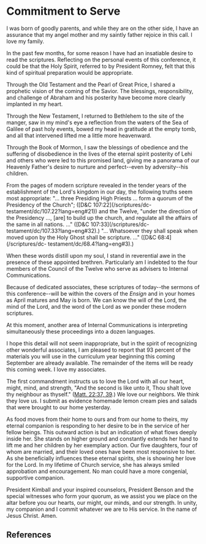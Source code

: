 # Commitment to Serve

I was born of goodly parents, and while they are on the other side, I have an
assurance that my angel mother and my saintly father rejoice in this call. I
love my family.

In the past few months, for some reason I have had an insatiable desire to
read the scriptures. Reflecting on the personal events of this conference, it
could be that the Holy Spirit, referred to by President Romney, felt that this
kind of spiritual preparation would be appropriate.

Through the Old Testament and the Pearl of Great Price, I shared a prophetic
vision of the coming of the Savior. The blessings, responsibility, and
challenge of Abraham and his posterity have become more clearly implanted in
my heart.

Through the New Testament, I returned to Bethlehem to the site of the manger,
saw in my mind's eye a reflection from the waters of the Sea of Galilee of
past holy events, bowed my head in gratitude at the empty tomb, and all that
intervened lifted me a little more heavenward.

Through the Book of Mormon, I saw the blessings of obedience and the suffering
of disobedience in the lives of the eternal spirit posterity of Lehi and
others who were led to this promised land, giving me a panorama of our
Heavenly Father's desire to nurture and perfect--even by adversity--his
children.

From the pages of modern scripture revealed in the tender years of the
establishment of the Lord's kingdom in our day, the following truths seem most
appropriate: "... three Presiding High Priests ... form a quorum of the Presidency
of the Church"; ([D&amp;C 107:22](/scriptures/dc-
testament/dc/107.22?lang=eng#21)) and the Twelve, "under the direction of the
Presidency ..., [are] to build up the church, and regulate all the affairs of
the same in all nations. ..." ([D&amp;C 107:33](/scriptures/dc-
testament/dc/107.33?lang=eng#32).) "... Whatsoever they shall speak when moved
upon by the Holy Ghost shall be scripture. ..." ([D&amp;C 68:4](/scriptures/dc-
testament/dc/68.4?lang=eng#3).)

When these words distill upon my soul, I stand in reverential awe in the
presence of these appointed brethren. Particularly am I indebted to the four
members of the Council of the Twelve who serve as advisers to Internal
Communications.

Because of dedicated associates, these scriptures of today--the sermons of
this conference--will be within the covers of the _Ensign_ and in your homes
as April matures and May is born. We can know the will of the Lord, the mind
of the Lord, and the word of the Lord as we ponder these modern scriptures.

At this moment, another area of Internal Communications is interpreting
simultaneously these proceedings into a dozen languages.

I hope this detail will not seem inappropriate, but in the spirit of
recognizing other wonderful associates, I am pleased to report that 93 percent
of the materials you will use in the curriculum year beginning this coming
September are already available. The remainder of the items will be ready this
coming week. I love my associates.

The first commandment instructs us to love the Lord with all our heart, might,
mind, and strength, "And the second is like unto it, Thou shalt love thy
neighbour as thyself." ([Matt. 22:37,
39](/scriptures/nt/matt/22.37,39?lang=eng#36).) We love our neighbors. We
think they love us. I submit as evidence homemade lemon cream pies and salads
that were brought to our home yesterday.

As food moves from their home to ours and from our home to theirs, my eternal
companion is responding to her desire to be in the service of her fellow
beings. This outward action is but an indication of what flows deeply inside
her. She stands on higher ground and constantly extends her hand to lift me
and her children by her exemplary action. Our five daughters, four of whom are
married, and their loved ones have been most responsive to her. As she
beneficially influences these eternal spirits, she is showing her love for the
Lord. In my lifetime of Church service, she has always smiled approbation and
encouragement. No man could have a more congenial, supportive companion.

President Kimball and your inspired counselors, President Benson and the
special witnesses who form your quorum, as we assist you we place on the altar
before you our hearts, our might, our minds, and our strength. In unity, my
companion and I commit whatever we are to His service. In the name of Jesus
Christ. Amen.

## References

